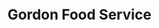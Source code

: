 ---
title: "Gordon Food Service"
url: /michigan-city/gordon-food-service-larkspur-lane/
shop: Supermarkt
---